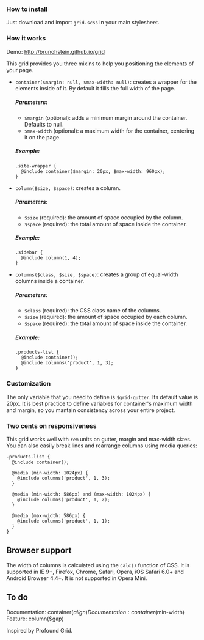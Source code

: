 ### How to install

Just download and import `grid.scss` in your main stylesheet.

### How it works

Demo: http://brunohstein.github.io/grid

This grid provides you three mixins to help you positioning
the elements of your page.

- `container($margin: null, $max-width: null)`: creates a
wrapper for the elements inside of it. By default it
fills the full width of the page.

  ##### Parameters:

  - `$margin` (optional): adds a minimum margin around the
  container. Defaults to null.
  - `$max-width` (optional): a maximum width for the
  container, centering it on the page.

  ##### Example:

      .site-wrapper {
        @include container($margin: 20px, $max-width: 960px);
      }

- `column($size, $space)`: creates a column.

  ##### Parameters:

  - `$size` (required): the amount of space occupied by the
  column.
  - `$space` (required): the total amount of space
  inside the container.

  ##### Example:

      .sidebar {
        @include column(1, 4);
      }

- `columns($class, $size, $space)`: creates a group of equal-width columns inside a container.

  ##### Parameters:

  - `$class` (required): the CSS class name of the columns.
  - `$size` (required): the amount of space occupied by each
  column.
  - `$space` (required): the total amount of space inside
  the container.

  ##### Example:

      .products-list {
        @include container();
        @include columns('product', 1, 3);
      }

### Customization

The only variable that you need to define is `$grid-gutter`.
Its default value is 20px. It is best practice to define
variables for container's maximum width and margin, so you
mantain consistency across your entire project.

### Two cents on responsiveness

This grid works well with `rem` units on gutter, margin and
max-width sizes. You can also easily break lines and
rearrange columns using media queries:

    .products-list {
      @include container();

      @media (min-width: 1024px) {
        @include columns('product', 1, 3);
      }

      @media (min-width: 586px) and (max-width: 1024px) {
        @include columns('product', 1, 2);
      }

      @media (max-width: 586px) {
        @include columns('product', 1, 1);
      }
    }

## Browser support

The width of columns is calculated using the `calc()`
function of CSS. It is supported in IE 9+, Firefox,
Chrome, Safari, Opera, iOS Safari 6.0+ and Android Browser
4.4+. It is not supported in Opera Mini.

## To do

Documentation: container($align)
Documentation: container($min-width)
Feature: column($gap)

Inspired by Profound Grid.

